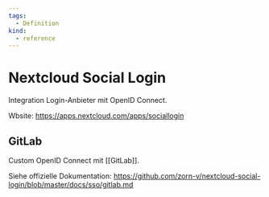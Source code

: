 ```yaml
---
tags:
  - Definition
kind:
  - reference
---
```

# Nextcloud Social Login

Integration Login-Anbieter mit OpenID Connect.

Wbsite: <https://apps.nextcloud.com/apps/sociallogin>

## GitLab

Custom OpenID Connect mit [[GitLab]].

Siehe offizielle Dokumentation: <https://github.com/zorn-v/nextcloud-social-login/blob/master/docs/sso/gitlab.md>